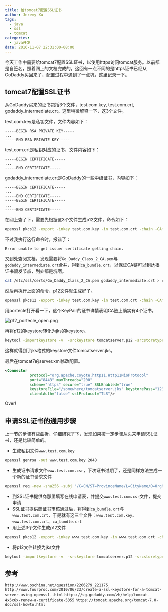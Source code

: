 ```yaml
---
title: 给tomcat7配置SSL证书
author: Jeremy Xu
tags:
  - java
  - ssl
  - tomcat
categories:
  - java开发
date: 2016-11-07 22:31:00+08:00
---
```

今天工作中需要给tomcat7配置SSL证书，以使用https访问tomcat服务。以前都是自签名，照着网上的文档完成的，这回有一点不同的是https证书已经从GoDaddy买回来了，配置过程中遇到了一点坑，这里记录一下。

## tomcat7配置SSL证书

从GoDaddy买来的证书包括3个文件，test.com.key, test.com.crt, godaddy_intermediate.crt。这里稍微解释一下，这3个文件。

test.com.key是私钥文件，文件内容如下：

```
-----BEGIN RSA PRIVATE KEY-----
...
-----END RSA PRIVATE KEY-----
```

test.com.crt是私钥对应的证书，文件内容如下：

```
-----BEGIN CERTIFICATE-----
...
-----END CERTIFICATE-----
```

godaddy_intermediate.crt是GoDaddy的一些中级证书，内容如下：

```
-----BEGIN CERTIFICATE-----
...
-----END CERTIFICATE-----
-----BEGIN CERTIFICATE-----
...
-----END CERTIFICATE-----
```

在网上查了下，需要先根据这3个文件生成p12文件，命令如下：

```bash
openssl pkcs12 -export -inkey test.com.key -in test.com.crt -chain -CAfile godaddy_intermediate.crt -out tomcatserver.p12 -name tomcatserver -passout pass:123456
```

不过我执行这行命令时，报错了：

```
Error unable to get issuer certificate getting chain.
```

又到处查阅文档，发现需要将`Go_Daddy_Class_2_CA.pem`与`godaddy_intermediate.crt`合并，得到`ca_bundle.crt`，以保证CA链可以到达根证书颁发节点，到处都是坑啊。

```bash
cat /etc/ssl/certs/Go_Daddy_Class_2_CA.pem godaddy_intermediate.crt > ca_bundle.crt
```

然后再执行上面的命令，p12文件就生成好了。

```bash
openssl pkcs12 -export -inkey test.com.key -in test.com.crt -chain -CAfile ca_bundle.crt -out tomcatserver.p12 -name tomcatserver -passout pass:123456
```

用portecle打开看一下，这个KeyPair的证书详情表明CA链上确实有4个证书。

![p12_portecle_open.png](http://blog-images-1252238296.cosgz.myqcloud.com/p12_portecle_open.png)

再将p12的keystore转化为jks的keystore。

```bash
keytool -importkeystore -v  -srckeystore tomcatserver.p12 -srcstoretype pkcs12 -srcstorepass 123456 -destkeystore tomcatserver.jks -deststoretype jks -deststorepass 123456
```

这样就得到了jks格式的keystore文件tomcatserver.jks。

最后在tomcat7的server.xml修改配置。

```xml
<Connector
           protocol="org.apache.coyote.http11.Http11NioProtocol"
           port="8443" maxThreads="200"
           scheme="https" secure="true" SSLEnabled="true"
           keystoreFile="/somewhere/tomcatserver.jks" keystorePass="123456"
           clientAuth="false" sslProtocol="TLS"/>
```

Over!

## 申请SSL证书的通用步骤

上一节的步骤有些曲折，仔细研究了下，发现如果按一定步骤从头来申请SSL证书，还是比较简单的。

* 生成私钥文件`www.test.com.key`
```bash
openssl genrsa -out www.test.com.key 2048
```
* 生成证书请求文件`www.test.com.csr`，下次证书过期了，还是同样方法生成一个新的证书请求文件

```bash
openssl req -new -sha256 -subj "/C=CN/ST=ProvinceName/L=CityName/O=OrgName/OU=OrgUnitName/CN=www.test.com" -key www.test.com.key -out www.test.com.csr
```

* 到SSL证书提供商那里填写在线申请表，并提交`www.test.com.csr`文件，提交申请
* SSL证书提供商证书审核通过后，将得到`ca_bundle.crt`与`www.test.com.crt`，于是就有这三个文件：`www.test.com.key`、`www.test.com.crt`、`ca_bundle.crt`
* 用上述3个文件生成p12文件

```bash
openssl pkcs12 -export -inkey www.test.com.key -in www.test.com.crt -chain -CAfile ca_bundle.crt -out tomcatserver.p12 -name tomcatserver -passout pass:123456
```

* 将p12文件转换为jks文件

```bash
keytool -importkeystore -v  -srckeystore tomcatserver.p12 -srcstoretype pkcs12 -srcstorepass 123456 -destkeystore tomcatserver.jks -deststoretype jks -deststorepass 123456
```

## 参考

`http://www.oschina.net/question/2266279_221175`
`http://www.fourproc.com/2010/06/23/create-a-ssl-keystore-for-a-tomcat-server-using-openssl-.html`
`https://sg.godaddy.com/zh/help/tomcat-4x5x6x-renew-a-certificate-5355`
`https://tomcat.apache.org/tomcat-7.0-doc/ssl-howto.html`
